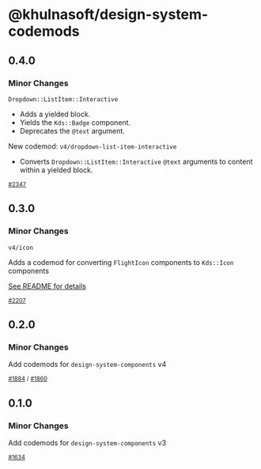 # @khulnasoft/design-system-codemods

## 0.4.0

### Minor Changes

`Dropdown::ListItem::Interactive`

- Adds a yielded block.
- Yields the `Kds::Badge` component.
- Deprecates the `@text` argument.

New codemod: `v4/dropdown-list-item-interactive`

- Converts `Dropdown::ListItem::Interactive` `@text` arguments to content within a yielded block.

<small class="doc-whats-new-changelog-metadata">[#2347](https://github.com/khulnasoft/design-system/pull/2347)</small>

<div class="doc-whats-new-changelog-separator"></div>

## 0.3.0

### Minor Changes

`v4/icon`

Adds a codemod for converting `FlightIcon` components to `Kds::Icon` components

[See README for details](../packages/codemods/transforms/v4/icon/README.md)

<small class="doc-whats-new-changelog-metadata">[#2207](https://github.com/khulnasoft/design-system/pull/2207)</small>

<div class="doc-whats-new-changelog-separator"></div>

## 0.2.0

### Minor Changes

Add codemods for `design-system-components` v4

<small class="doc-whats-new-changelog-metadata">[#1884](https://github.com/khulnasoft/design-system/pull/1884) / [#1860](https://github.com/khulnasoft/design-system/pull/1860)</small>

<div class="doc-whats-new-changelog-separator"></div>

## 0.1.0

### Minor Changes

Add codemods for `design-system-components` v3

<small class="doc-whats-new-changelog-metadata">[#1634](https://github.com/khulnasoft/design-system/pull/1634)</small>

<div class="doc-whats-new-changelog-separator"></div>

